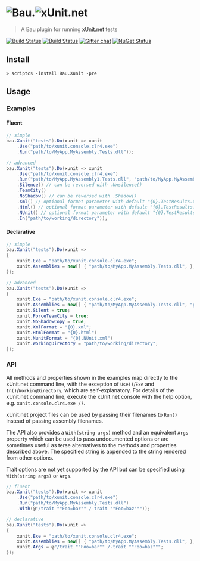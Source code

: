 # ![Bau](https://raw.githubusercontent.com/bau-build/bau/dev/assets/bau.128.png).![xUnit.net](https://raw.github.com/xunit/media/master/full-logo.png)

> A Bau plugin for running [xUnit.net](http://xunit.net) tests

[![Build Status](http://teamcity.codebetter.com/app/rest/builds/buildType:%28id:bt1253%29/statusIcon)](http://teamcity.codebetter.com/viewType.html?buildTypeId=bt1253&guest=1) [![Build Status](https://travis-ci.org/bau-build/bau.png?branch=dev)](https://travis-ci.org/bau-build/bau) [![Gitter chat](https://badges.gitter.im/bau-build/bau.png)](https://gitter.im/bau-build/bau) [![NuGet Status](http://img.shields.io/badge/NuGet-0.1.0~beta-blue.svg?style=flat)](https://www.nuget.org/packages/Bau.XUnit/)

## Install

```batch
> scriptcs -install Bau.Xunit -pre
```

## Usage

### Examples

#### Fluent

```C#
// simple
bau.Xunit("tests").Do(xunit => xunit
	.Use("path/to/xunit.console.clr4.exe")
	.Run("path/to/MyApp.MyAssembly.Tests.dll"));
```
```C#
// advanced
bau.Xunit("tests").Do(xunit => xunit
	.Use("path/to/xunit.console.clr4.exe")
	.Run("path/to/MyApp.MyAssembly1.Tests.dll", "path/to/MyApp.MyAssembly2.Tests.dll")
	.Silence() // can be reversed with .Unsilence()
	.TeamCity()
	.NoShadow() // can be reversed with .Shadow()
	.Xml() // optional format parameter with default "{0}.TestResults.xml"
	.Html() // optional format parameter with default "{0}.TestResults.html"
	.NUnit() // optional format parameter with default "{0}.TestResults.NUnit.xml"
	.In("path/to/working/directory"));
```

#### Declarative

```C#
// simple
bau.Xunit("tests").Do(xunit =>
{
	xunit.Exe = "path/to/xunit.console.clr4.exe";
	xunit.Assemblies = new[] { "path/to/MyApp.MyAssembly.Tests.dll", };
});
```
```C#
// advanced
bau.Xunit("tests").Do(xunit =>
{
	xunit.Exe = "path/to/xunit.console.clr4.exe";
	xunit.Assemblies = new[] { "path/to/MyApp.MyAssembly.Tests.dll", "path/to/MyApp.MyAssembly2.Tests.dll", };
	xunit.Silent = true;
	xunit.ForceTeamCity = true;
	xunit.NoShadowCopy = true;
	xunit.XmlFormat = "{0}.xml";
	xunit.HtmlFormat = "{0}.html")
	xunit.NunitFormat = "{0}.NUnit.xml")
	xunit.WorkingDirectory = "path/to/working/directory";
});
```

### API

All methods and properties shown in the examples map directly to the xUnit.net command line, with the exception of `Use()`/`Exe` and `In()`/`WorkingDirectory`, which are self-explanatory. For details of the xUnit.net command line, execute the xUnit.net console with the help option, e.g. `xunit.console.clr4.exe /?`.

xUnit.net project files can be used by passing their filenames to `Run()` instead of passing assembly filenames.

The API also provides a `With(string args)` method and an equivalent `Args` property which can be used to pass undocumented options or are sometimes useful as terse alternatives to the methods and properties described above. The specified string is appended to the string rendered from other options.  

Trait options are not yet supported by the API but can be specified using `With(string args)` or `Args`.

```C#
// fluent
bau.Xunit("tests").Do(xunit => xunit
	.Use("path/to/xunit.console.clr4.exe")
	.Run("path/to/MyApp.MyAssembly.Tests.dll")
	.With(@"/trait ""Foo=bar"" /-trait ""Foo=baz"""));
```
```C#
// declarative
bau.Xunit("tests").Do(xunit =>
{
	xunit.Exe = "path/to/xunit.console.clr4.exe";
	xunit.Assemblies = new[] { "path/to/MyApp.MyAssembly.Tests.dll", };
	xunit.Args = @"/trait ""Foo=bar"" /-trait ""Foo=baz""";
});
```
